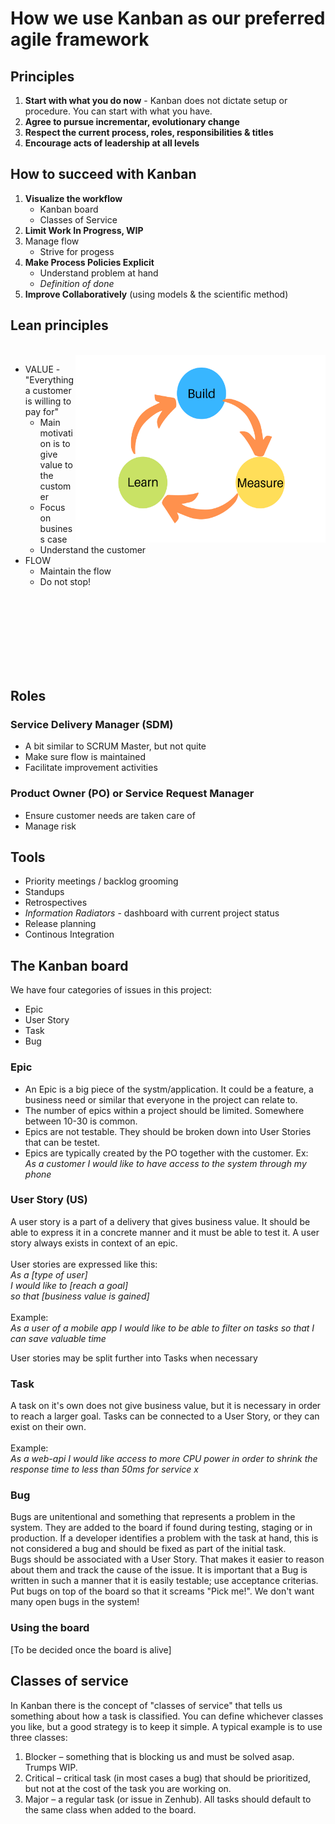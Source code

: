 # How we use Kanban as our preferred agile framework

## Principles
1. **Start with what you do now** - Kanban does not dictate setup or procedure. You can start with what you have.
1. **Agree to pursue incrementar, evolutionary change**
1. **Respect the current process, roles, responsibilities & titles**
1. **Encourage acts of leadership at all levels**

## How to succeed with Kanban
1. **Visualize the workflow**
    * Kanban board
    * Classes of Service
1. **Limit Work In Progress, WIP**
1. Manage flow
    * Strive for progess
1. **Make Process Policies Explicit**
    * Understand problem at hand
    * *Definition of done*
1. **Improve Collaboratively** (using models & the scientific method)

## Lean principles
\
 <img align="right" width="400" height="300" src="img/build-measure-learn.png" alt="Build-Measure-Learn">
* VALUE - "Everything a customer is willing to pay for"
    * Main motivation is to give value to the customer
    * Focus on business case
    * Understand the customer
* FLOW
    * Maintain the flow
    * Do not stop!
<br>
<br>
<br>
<br>
<br>
<br>
<br>

## Roles
### Service Delivery Manager (SDM)
* A bit similar to SCRUM Master, but not quite
* Make sure flow is maintained
* Facilitate improvement activities

### Product Owner (PO) or Service Request Manager
* Ensure customer needs are taken care of
* Manage risk

## Tools
* Priority meetings / backlog grooming
* Standups
* Retrospectives
* *Information Radiators* - dashboard with current project status
* Release planning
* Continous Integration

## The Kanban board
We have four categories of issues in this project:
* Epic
* User Story
* Task
* Bug

### Epic
* An Epic is a big piece of the systm/application. It could be a feature, a business need or similar that everyone in the project can relate to.
* The number of epics within a project should be limited. Somewhere between 10-30 is common.
* Epics are not testable. They should be broken down into User Stories that can be testet.
* Epics are typically created by the PO together with the customer.
Ex:\
*As a customer I would like to have access to the system through my phone*

### User Story (US)
A user story is a part of a delivery that gives business value. It should be able to express it in a concrete manner and it must be able to test it. A user story always exists in context of an epic.
\
\
User stories are expressed like this:\
*As a [type of user]\
I would like to [reach a goal]\
so that [business value is gained]*\
\
Example:\
*As a user of a mobile app I would like to be able to filter on tasks so that I can save valuable time*

User stories may be split further into Tasks when necessary

### Task
A task on it's own does not give business value, but it is necessary in order to reach a larger goal. Tasks can be connected to a User Story, or they can exist on their own.\
\
Example:\
*As a web-api I would like access to more CPU power in order to shrink the response time to less than 50ms for service x*

### Bug
Bugs are unitentional and something that represents a problem in the system.
They are added to the board if found during testing, staging or in production. If a developer identifies a problem with the task at hand, this is not considered a bug and should be fixed as part of the initial task.\
Bugs should be associated with a User Story. That makes it easier to reason about them and track the cause of the issue.
It is important that a Bug is written in such a manner that it is easily testable; use acceptance criterias.\
Put bugs on top of the board so that it screams "Pick me!". We don't want many open bugs in the system!

### Using the board
[To be decided once the board is alive]

## Classes of service
In Kanban there is the concept of "classes of service" that tells us something about how a task is classified. You can define whichever classes you like, but a good strategy is to keep it simple. A typical example is to use three classes:
1. Blocker – something that is blocking us and must be solved asap. Trumps WIP.
1. Critical – critical task (in most cases a bug) that should be prioritized, but not at the cost of the task you are working on.
1. Major – a regular task (or issue in Zenhub). All tasks should default to the same class when added to the board.
